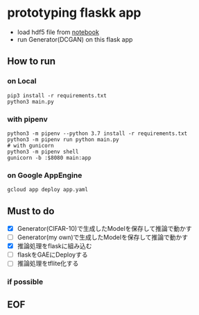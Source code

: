 # prototyping flaskk app
* load hdf5 file from [notebook](notebook)
* run Generator(DCGAN) on this flask app

## How to run
### on Local
```
pip3 install -r requirements.txt
python3 main.py
```
### with pipenv
```
python3 -m pipenv --python 3.7 install -r requirements.txt
python3 -m pipenv run python main.py
# with gunicorn
python3 -m pipenv shell
gunicorn -b :$8080 main:app
```
### on Google AppEngine
```
gcloud app deploy app.yaml
```

## Must to do
* [x] Generator(CIFAR-10)で生成したModelを保存して推論で動かす
* [ ] Generator(my own)で生成したModelを保存して推論で動かす
* [x] 推論処理をflaskに組み込む
* [ ] flaskをGAEにDeployする
* [ ] 推論処理をtflite化する

### if possible




## EOF